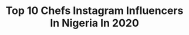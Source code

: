 ---
title: Top 10 Chefs Instagram Influencers In Nigeria In 2020
description: >-
  Find top chefs Instagram influencers in Nigeria in 2020. Most popular hashtags: #nigerianfoods #africancuisine #nigerianfood #friedfish.
platform: Instagram
profiles:
  - username: "keturah_king"
    fullname: >-
      Keturah King
    location: "Nigeria"
    followers: 50554
    engagement: 604
    commentsToLikes: 0.068862
    id: ck5zuocrt2qvv0i14ylyuhdrx
    verified: true
    hashtags: "#herstory, #themarathoncontinues, #phenomenalwoman, #hbcu"
  - username: "glamprince"
    fullname: >-
      snap/skype/twitter @glamprince
    location: "Nigeria"
    followers: 2114
    engagement: 1450
    commentsToLikes: 0.184028
    id: ck6tvg0z5m10k0j719qlnie68
    verified: false
    hashtags: "#skylounge, #abujafct, #ciroc, #bankheadentertainment"
  - username: "ikemeamara"
    fullname: >-
      amysneh
    location: "Nigeria"
    followers: 55986
    engagement: 202
    commentsToLikes: 0.076929
    id: ck14lr89lw3aq0i19jrobt85w
    verified: false
    hashtags: ""
  - username: "taylaw_tamod"
    fullname: >-
      Chef Taylor
    location: "Nigeria"
    followers: 11471
    engagement: 280
    commentsToLikes: 0.066137
    id: ck5cdatdbiu9i0i11rg4b52qd
    verified: false
    hashtags: "#genderequality, #covid19, #guinessnightfootballgrandfinale, #cheftaylorxmezzileroy"
  - username: "thefatgirlwithin_"
    fullname: >-
      Chef• Food Stylist & Blogger🇳🇬
    location: "Nigeria"
    followers: 8491
    engagement: 619
    commentsToLikes: 0.045357
    id: ck5hrd6i2uo950i110h65tkbn
    verified: false
    hashtags: "#foodplacesinlagos, #thefatgirlwithindoesnteat, #foodblog, #cafeinteriors"
  - username: "modernafricankitchen"
    fullname: >-
      Modern African Kitchen
    location: "Nigeria"
    followers: 44088
    engagement: 67
    commentsToLikes: 0.012802
    id: ck13cnr4119k20i19o4atl14v
    verified: false
    hashtags: "#beautifulplate, #9jafood, #scrambledeggs, #friedricerecipe"
  - username: "potofflavours"
    fullname: >-
      Pot of  Flavours
    location: "Nigeria"
    followers: 5524
    engagement: 583
    commentsToLikes: 0.044257
    id: ck13aedflpz9j0i19rt8zm189
    verified: false
    hashtags: "#lockdown, #ugusauce, #fishpeppersoup, #abujachef"
  - username: "omolola_unbothered"
    fullname: >-
      KING Olabiyi Omolola !!!
    location: "Nigeria"
    followers: 15836
    engagement: 222
    commentsToLikes: 0.093931
    id: ck6tx9mx1wm130j71zuh6vz9g
    verified: false
    hashtags: "#melanin, #butt, #liptontea, #marich2020"
  - username: "thebillionairechef"
    fullname: >-
      Chef Eros #BC
    location: "Nigeria"
    followers: 35872
    engagement: 98
    commentsToLikes: 0.045396
    id: ck5zwevyr60bw0i147q6al71j
    verified: false
    hashtags: "#thebeginingofforever, #chefsathome, #flashbackfriday, #thankful"
  - username: "foodblogafrica"
    fullname: >-
      FOOD BLOG AFRICA
    location: "Nigeria"
    followers: 91780
    engagement: 86
    commentsToLikes: 0.023694
    id: ck13cnqwg19hk0i19kcz09o1k
    verified: false
    hashtags: "#welovefood, #foodlover, #goodmoodfood, #greenseasoning"
---
